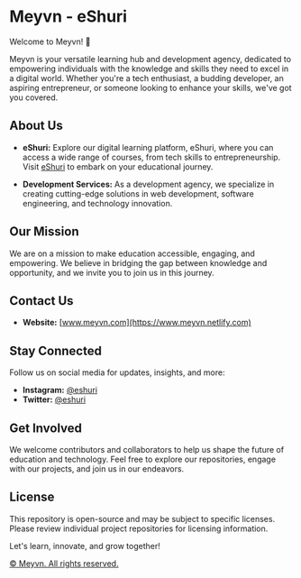 # Meyvn - eShuri

Welcome to Meyvn! 🚀

Meyvn is your versatile learning hub and development agency, dedicated to empowering individuals with the knowledge and skills they need to excel in a digital world. Whether you're a tech enthusiast, a budding developer, an aspiring entrepreneur, or someone looking to enhance your skills, we've got you covered.

## About Us

- **eShuri:** Explore our digital learning platform, eShuri, where you can access a wide range of courses, from tech skills to entrepreneurship. Visit [eShuri](https://www.eshuri.rw) to embark on your educational journey.

- **Development Services:** As a development agency, we specialize in creating cutting-edge solutions in web development, software engineering, and technology innovation.

## Our Mission

We are on a mission to make education accessible, engaging, and empowering. We believe in bridging the gap between knowledge and opportunity, and we invite you to join us in this journey.

## Contact Us

- **Website:** [www.meyvn.com](https://www.meyvn.netlify.com)

## Stay Connected

Follow us on social media for updates, insights, and more:

- **Instagram:** [@eshuri](https://www.instagram.com/eshuri)
- **Twitter:** [@eshuri](https://www.twitter.com/eshuri)

## Get Involved

We welcome contributors and collaborators to help us shape the future of education and technology. Feel free to explore our repositories, engage with our projects, and join us in our endeavors.

## License

This repository is open-source and may be subject to specific licenses. Please review individual project repositories for licensing information.

Let's learn, innovate, and grow together!

[© Meyvn. All rights reserved.](https://www.meyvn.netlify.com)
